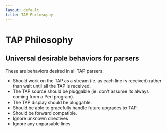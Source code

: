 ```yaml
---
layout: default
title: TAP Philosophy
---
```


# TAP Philosophy

## Universal desirable behaviors for parsers

These are behaviors desired in all TAP parsers:

-    Should work on the TAP as a stream (ie. as each line is received) rather than wait until all the TAP is received.
-    The TAP source should be pluggable (ie. don't assume its always coming from a Perl program).
-    The TAP display should be pluggable.
-    Should be able to gracefully handle future upgrades to TAP.
-    Should be forward compatible.
-    Ignore unknown directives
-    Ignore any unparsable lines
